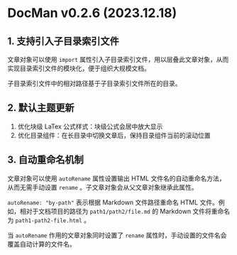 # DocMan v0.2.6 (2023.12.18)

## 1. 支持引入子目录索引文件

文章对象可以使用 `import` 属性引入子目录索引文件，用以层叠此文章对象，从而实现目录索引文件的模块化，便于组织大规模文档。

子目录索引文件中的相对路径基于子目录索引文件所在的目录。

## 2. 默认主题更新

1. 优化块级 LaTex 公式样式：块级公式会居中放大显示
2. 优化目录组件：在长目录中切换文章后，保持目录组件当前的滚动位置

## 3. 自动重命名机制

文章对象可以使用 `autoRename` 属性设置输出 HTML 文件名的自动重命名方法，从而无需手动设置 `rename` 。子文章对象会从父文章对象继承此属性。

`autoRename: "by-path"` 表示根据 Markdown 文件路径重命名 HTML 文件。例如，相对于文档项目的路径为 `path1/path2/file.md` 的 Markdown 文件将重命名为 `path1-path2-file.html` 。

当 `autoRename` 作用的文章对象同时设置了 `rename` 属性时，手动设置的文件名会覆盖自动计算的文件名。
